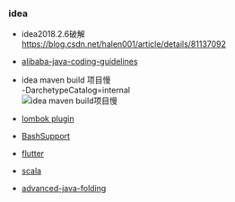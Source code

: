 ### idea
- idea2018.2.6破解  
https://blog.csdn.net/halen001/article/details/81137092

- [alibaba-java-coding-guidelines](https://plugins.jetbrains.com/plugin/10046-alibaba-java-coding-guidelines)

- idea maven build 项目慢  
  -DarchetypeCatalog=internal  
  ![idea maven build项目慢](https://github.com/Dongzai1005/learning/blob/master/notes/src/main/java/wang/xiaoluobo/images/idea01.png)
  
- [lombok plugin](https://plugins.jetbrains.com/plugin/6317-lombok-plugin)

- [BashSupport](https://plugins.jetbrains.com/plugin/4230-bashsupport)

- [flutter](https://plugins.jetbrains.com/plugin/9212-flutter)

- [scala](https://plugins.jetbrains.com/plugin/1347-scala)

- [advanced-java-folding](https://plugins.jetbrains.com/plugin/9320-advanced-java-folding)



